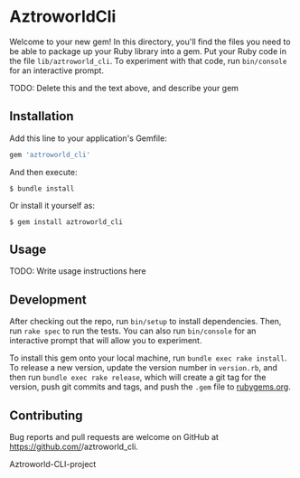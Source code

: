 # AztroworldCli

Welcome to your new gem! In this directory, you'll find the files you need to be able to package up your Ruby library into a gem. Put your Ruby code in the file `lib/aztroworld_cli`. To experiment with that code, run `bin/console` for an interactive prompt.

TODO: Delete this and the text above, and describe your gem

## Installation

Add this line to your application's Gemfile:

```ruby
gem 'aztroworld_cli'
```

And then execute:

    $ bundle install

Or install it yourself as:

    $ gem install aztroworld_cli

## Usage

TODO: Write usage instructions here

## Development

After checking out the repo, run `bin/setup` to install dependencies. Then, run `rake spec` to run the tests. You can also run `bin/console` for an interactive prompt that will allow you to experiment.

To install this gem onto your local machine, run `bundle exec rake install`. To release a new version, update the version number in `version.rb`, and then run `bundle exec rake release`, which will create a git tag for the version, push git commits and tags, and push the `.gem` file to [rubygems.org](https://rubygems.org).

## Contributing

Bug reports and pull requests are welcome on GitHub at https://github.com/<github username>/aztroworld_cli.

Aztroworld-CLI-project
